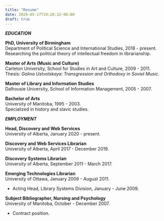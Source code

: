 ```yaml
---
title: "Resume"
date: 2020-05-17T19:26:12-06:00
draft: true
---
```

***EDUCATION***

**PhD, University of Birmingham**  
Department of Political Science and
International Studies, 2018 - present.  
Researching the political theory of intellectual freedom in
librarianship.

**Master of Arts (Music and Culture)**  
Carleton University, School for Studies in Art and Culture, 2009 - 2011.  
Thesis: *Galina Ustvolskaya: Transgression and Orthodoxy in Soviet
Music*.

**Master of Library and Information Studies**  
Dalhousie University, School of Information Management, 2005 - 2007.

**Bachelor of Arts**  
University of Manitoba, 1995 - 2003.  
Specialized in history and slavic studies.

  
***EMPLOYMENT***

**Head, Discovery and Web Services**  
University of Alberta, January 2020 - present.

**Discovery and Web Services Librarian**  
University of Alberta, April 2017 - December 2019.

**Discovery Systems Librarian**  
University of Alberta, September 2011 - March 2017.

**Emerging Technologies Librarian**  
University of Ottawa, January 2008 - August 2011.  
* Acting Head, Library Systems Division, January - June 2009.

**Subject Bibliographer, Nursing and Psychology**  
University of Manitoba, October - December 2007.  
* Contract position.
